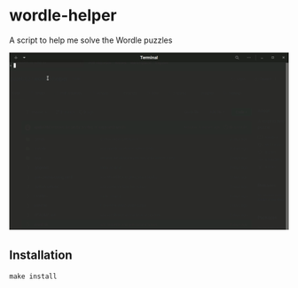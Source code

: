 # wordle-helper

A script to help me solve the Wordle puzzles

![The wordle-helper script being used to solve a puzzle](img/demonstration.gif "Demonstration")

## Installation

```
make install
```
